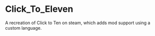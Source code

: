 # Click_To_Eleven
A recreation of Click to Ten on steam, which adds mod support using a custom language.
